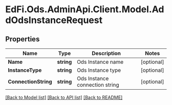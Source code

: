# EdFi.Ods.AdminApi.Client.Model.AddOdsInstanceRequest

## Properties

Name | Type | Description | Notes
------------ | ------------- | ------------- | -------------
**Name** | **string** | Ods Instance name | [optional] 
**InstanceType** | **string** | Ods Instance type | [optional] 
**ConnectionString** | **string** | Ods Instance connection string | [optional] 

[[Back to Model list]](../../README.md#documentation-for-models) [[Back to API list]](../../README.md#documentation-for-api-endpoints) [[Back to README]](../../README.md)

